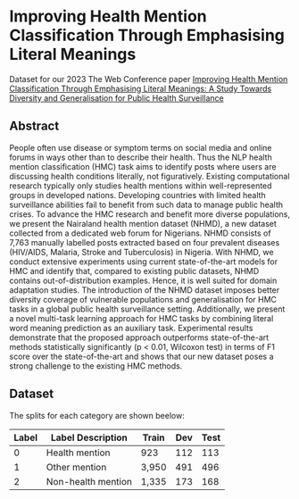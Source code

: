 # Improving Health Mention Classification Through Emphasising Literal Meanings

Dataset for our 2023 The Web Conference paper [Improving Health Mention Classification Through Emphasising Literal Meanings: A Study Towards Diversity and Generalisation for Public Health Surveillance ](https://dl.acm.org/doi/10.1145/3543507.3583877)

## Abstract
People often use disease or symptom terms on social media and online forums in ways other than to describe their health. Thus the NLP health mention classification (HMC) task aims to identify posts where users are discussing health conditions literally, not figuratively. Existing computational research typically only studies health mentions within well-represented groups in developed nations. Developing countries with limited health surveillance abilities fail to benefit from such data to manage public health crises. To advance the HMC research and benefit more diverse populations, we present the Nairaland health mention dataset (NHMD), a new dataset collected from a dedicated web forum for Nigerians. NHMD consists of 7,763 manually labelled posts extracted based on four prevalent diseases (HIV/AIDS, Malaria, Stroke and Tuberculosis) in Nigeria. With NHMD, we conduct extensive experiments using current state-of-the-art models for HMC and identify that, compared to existing public datasets, NHMD contains out-of-distribution examples. Hence, it is well suited for domain adaptation studies. The introduction of the NHMD dataset imposes better diversity coverage of vulnerable populations and generalisation for HMC tasks in a global public health surveillance setting. Additionally, we present a novel multi-task learning approach for HMC tasks by combining literal word meaning prediction as an auxiliary task. Experimental results demonstrate that the proposed approach outperforms state-of-the-art methods statistically significantly (p < 0.01, Wilcoxon test) in terms of F1 score over the state-of-the-art and shows that our new dataset poses a strong challenge to the existing HMC methods.

## Dataset
The splits for each category are shown beelow:

| Label  | Label Description | Train | Dev | Test
| ------------- | ------------- | ------------- | ------------- | ------------- |
| 0  | Health mention  | 923 | 112 | 113 |
| 1 | Other mention | 3,950 | 491 | 496 |
| 2  | Non-health mention  | 1,335 | 173 | 168 |
